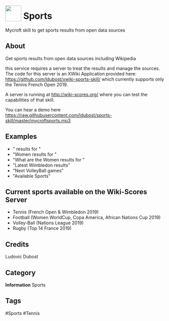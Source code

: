 # <img src="https://raw.githack.com/FortAwesome/Font-Awesome/master/svgs/solid/robot.svg" card_color="#40DBB0" width="50" height="50" style="vertical-align:bottom"/> Sports
Mycroft skill to get sports results from open data sources

## About
Get sports results from open data sources including Wikipedia

this service requires a server to treat the results and manage the sources. The code for this server is an XWiki Application provided here: https://github.com/ldubost/xwiki-sports-skill/ which currently supports only the Tennis French Open 2019.

A server is running at http://wiki-scores.org/ where you can test the capabilities of that skill.

You can hear a demo here https://raw.githubusercontent.com/ldubost/sports-skill/master/mycroftsports.mp3

## Examples
* "<French open> results for <Djokovic>"
* "Women <Wimbledon> results for <Halep>"
* "What are the Women <worldcup> results for <France>"
* "Latest Wimbledon results"
* "Next VolleyBall games"
* "Available Sports"
  

## Current sports available on the Wiki-Scores Server

* Tennis (French Open & Wimbledon 2019)
* Football (Women WorldCup, Copa America, African Nations Cup 2019)
* Volley-Ball (Nations League 2019)
* Rugby (Top 14 France 2019)

## Credits
Ludovic Dubost

## Category
**Information**
Sports

## Tags
#Sports
#Tennis


